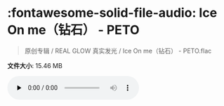 # :fontawesome-solid-file-audio: Ice On me（钻石） - PETO

> 原创专辑 / REAL GLOW 真实发光 / Ice On me（钻石） - PETO.flac

**文件大小**: 15.46 MB

<audio preload="none" controls><source src="https://file.hsyhx.top/原创专辑/REAL_GLOW_真实发光/Ice On me（钻石） - PETO.flac" type="audio/mpeg">您的浏览器不支持此音频格式</audio>